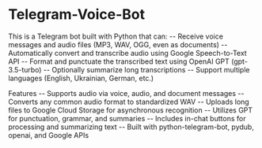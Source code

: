 # Telegram-Voice-Bot
This is a  Telegram bot built with Python that can:
-- Receive voice messages and audio files (MP3, WAV, OGG, even as documents)
-- Automatically convert and transcribe audio using Google Speech-to-Text API
-- Format and punctuate the transcribed text using OpenAI GPT (gpt-3.5-turbo)
-- Optionally summarize long transcriptions
-- Support multiple languages (English, Ukrainian, German, etc.)

Features
-- Supports audio via voice, audio, and document messages
-- Converts any common audio format to standardized WAV
-- Uploads long files to Google Cloud Storage for asynchronous recognition
-- Utilizes GPT for punctuation, grammar, and summaries
-- Includes in-chat buttons for processing and summarizing text
-- Built with python-telegram-bot, pydub, openai, and Google APIs
